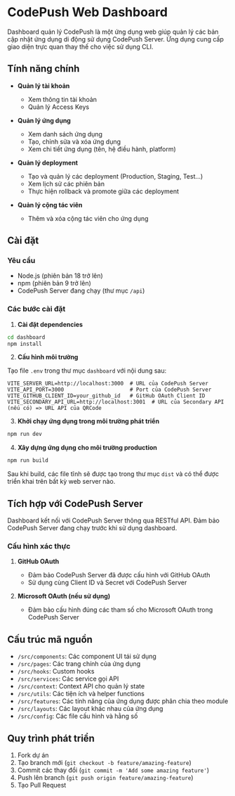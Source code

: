 # CodePush Web Dashboard

Dashboard quản lý CodePush là một ứng dụng web giúp quản lý các bản cập nhật ứng dụng di động sử dụng CodePush Server. Ứng dụng cung cấp giao diện trực quan thay thế cho việc sử dụng CLI.

## Tính năng chính

- **Quản lý tài khoản**
  - Xem thông tin tài khoản
  - Quản lý Access Keys

- **Quản lý ứng dụng**
  - Xem danh sách ứng dụng
  - Tạo, chỉnh sửa và xóa ứng dụng
  - Xem chi tiết ứng dụng (tên, hệ điều hành, platform)

- **Quản lý deployment**
  - Tạo và quản lý các deployment (Production, Staging, Test...)
  - Xem lịch sử các phiên bản
  - Thực hiện rollback và promote giữa các deployment

- **Quản lý cộng tác viên**
  - Thêm và xóa cộng tác viên cho ứng dụng

## Cài đặt

### Yêu cầu
- Node.js (phiên bản 18 trở lên)
- npm (phiên bản 9 trở lên)
- CodePush Server đang chạy (thư mục `/api`)

### Các bước cài đặt

1. **Cài đặt dependencies**

```bash
cd dashboard
npm install
```

2. **Cấu hình môi trường**

Tạo file `.env` trong thư mục `dashboard` với nội dung sau:

```
VITE_SERVER_URL=http://localhost:3000  # URL của CodePush Server
VITE_API_PORT=3000                     # Port của CodePush Server
VITE_GITHUB_CLIENT_ID=your_github_id   # GitHub OAuth Client ID
VITE_SECONDARY_API_URL=http://localhost:3001  # URL của Secondary API (nếu có) => URL API của QRCode
```

3. **Khởi chạy ứng dụng trong môi trường phát triển**

```bash
npm run dev
```

4. **Xây dựng ứng dụng cho môi trường production**

```bash
npm run build
```

Sau khi build, các file tĩnh sẽ được tạo trong thư mục `dist` và có thể được triển khai trên bất kỳ web server nào.

## Tích hợp với CodePush Server

Dashboard kết nối với CodePush Server thông qua RESTful API. Đảm bảo CodePush Server đang chạy trước khi sử dụng dashboard.

### Cấu hình xác thực

1. **GitHub OAuth**
   - Đảm bảo CodePush Server đã được cấu hình với GitHub OAuth
   - Sử dụng cùng Client ID và Secret với CodePush Server

2. **Microsoft OAuth (nếu sử dụng)**
   - Đảm bảo cấu hình đúng các tham số cho Microsoft OAuth trong CodePush Server

## Cấu trúc mã nguồn

- `/src/components`: Các component UI tái sử dụng
- `/src/pages`: Các trang chính của ứng dụng
- `/src/hooks`: Custom hooks
- `/src/services`: Các service gọi API
- `/src/context`: Context API cho quản lý state
- `/src/utils`: Các tiện ích và helper functions
- `/src/features`: Các tính năng của ứng dụng được phân chia theo module
- `/src/layouts`: Các layout khác nhau của ứng dụng
- `/src/config`: Các file cấu hình và hằng số

## Quy trình phát triển

1. Fork dự án
2. Tạo branch mới (`git checkout -b feature/amazing-feature`)
3. Commit các thay đổi (`git commit -m 'Add some amazing feature'`)
4. Push lên branch (`git push origin feature/amazing-feature`)
5. Tạo Pull Request 